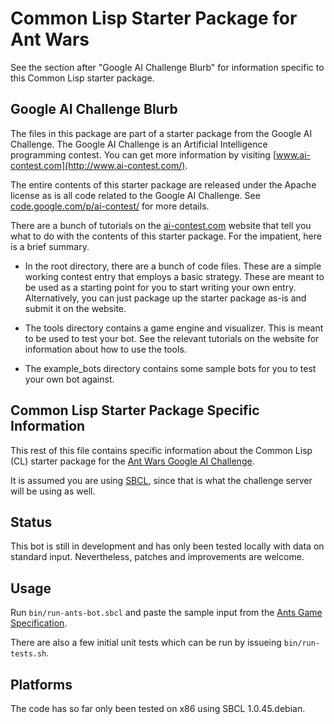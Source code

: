# Common Lisp Starter Package for Ant Wars

See the section after "Google AI Challenge Blurb" for information
specific to this Common Lisp starter package.


## Google AI Challenge Blurb

The files in this package are part of a starter package from the
Google AI Challenge. The Google AI Challenge is an Artificial
Intelligence programming contest. You can get more information by
visiting [www.ai-contest.com](http://www.ai-contest.com/).

The entire contents of this starter package are released under the
Apache license as is all code related to the Google AI Challenge. See
[code.google.com/p/ai-contest/](http://code.google.com/p/ai-contest/)
for more details.

There are a bunch of tutorials on the
[ai-contest.com](http://ai-contest.com/) website that tell you what to
do with the contents of this starter package. For the impatient, here
is a brief summary.

* In the root directory, there are a bunch of code files. These are a
  simple working contest entry that employs a basic strategy. These
  are meant to be used as a starting point for you to start writing
  your own entry.  Alternatively, you can just package up the starter
  package as-is and submit it on the website.

* The tools directory contains a game engine and visualizer. This is
  meant to be used to test your bot. See the relevant tutorials on the
  website for information about how to use the tools.

* The example_bots directory contains some sample bots for you to test
  your own bot against.


## Common Lisp Starter Package Specific Information

This rest of this file contains specific information about the Common
Lisp (CL) starter package for the
[Ant Wars Google AI Challenge](http://ai-contest.com/).

It is assumed you are using [SBCL](http://www.sbcl.org/), since that
is what the challenge server will be using as well.


## Status

This bot is still in development and has only been tested locally with
data on standard input.  Nevertheless, patches and improvements are
welcome.


## Usage

Run `bin/run-ants-bot.sbcl` and paste the sample input from the
[Ants Game Specification](http://github.com/aichallenge/aichallenge/wiki/Ants-Game-Specification).

There are also a few initial unit tests which can be run by issueing
`bin/run-tests.sh`.


## Platforms

The code has so far only been tested on x86 using SBCL 1.0.45.debian.
